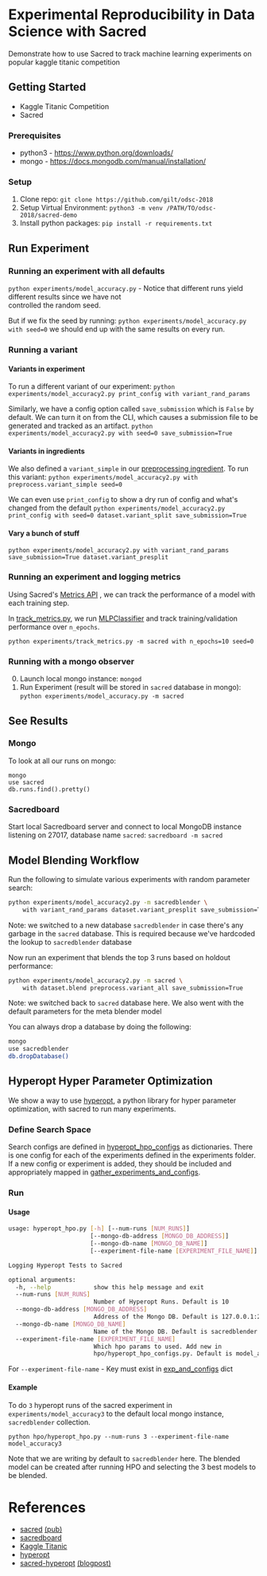 # Experimental Reproducibility in Data Science with Sacred

Demonstrate how to use Sacred to track machine learning experiments on popular kaggle titanic competition

## Getting Started

- Kaggle Titanic Competition
- Sacred

### Prerequisites

- python3 - https://www.python.org/downloads/
- mongo - https://docs.mongodb.com/manual/installation/

### Setup

1. Clone repo: `git clone https://github.com/gilt/odsc-2018`
2. Setup Virtual Environment: `python3 -m venv /PATH/TO/odsc-2018/sacred-demo`
3. Install python packages: `pip install -r requirements.txt`

## Run Experiment

### Running an experiment with all defaults
`python experiments/model_accuracy.py` - 
Notice that different runs yield different results since we have not  
controlled the random seed.

But if we fix the seed by running:
`python experiments/model_accuracy.py with seed=0`
we should end up with the same results on every run.

### Running a variant

#### Variants in experiment
To run a different variant of our experiment:
```python experiments/model_accuracy2.py print_config with variant_rand_params```

Similarly, we have a config option called `save_submission` which is `False`
by default. We can turn it on from the CLI, which causes a submission file
to be generated and tracked as an artifact.
```python experiments/model_accuracy2.py with seed=0 save_submission=True```

#### Variants in ingredients
We also defined a `variant_simple` in our
[preprocessing ingredient](ingredients/preproc.py). To run this variant:
```python experiments/model_accuracy2.py with preprocess.variant_simple seed=0```

We can even use `print_config` to show a dry run of config and what's changed
from the default
```python experiments/model_accuracy2.py print_config with seed=0 dataset.variant_split save_submission=True```

#### Vary a bunch of stuff
```python experiments/model_accuracy2.py with variant_rand_params save_submission=True dataset.variant_presplit```

### Running an experiment and logging metrics

Using Sacred's [Metrics API](http://sacred.readthedocs.io/en/latest/collected_information.html?highlight=track%20metrics#metrics-api)
, we can track the performance of a model with each training step. 

In [track_metrics.py](experiments/track_metrics.py), we run [MLPClassifier](http://scikit-learn.org/stable/modules/generated/sklearn.neural_network.MLPClassifier.html) 
and track training/validation performance over `n_epochs`.

`python experiments/track_metrics.py -m sacred with n_epochs=10 seed=0`

### Running with a mongo observer
0. Launch local mongo instance: `mongod`
1. Run Experiment (result will be stored in `sacred` database in mongo): 
`python experiments/model_accuracy.py -m sacred`

## See Results

### Mongo
To look at all our runs on mongo:
```
mongo
use sacred
db.runs.find().pretty()
```

### Sacredboard
Start local Sacredboard server and connect to local MongoDB instance listening on 27017, database name `sacred`: `sacredboard -m sacred`

## Model Blending Workflow

Run the following to simulate various experiments with random parameter search:
```bash
python experiments/model_accuracy2.py -m sacredblender \
    with variant_rand_params dataset.variant_presplit save_submission=True
```
Note: we switched to a new database `sacredblender` in case there's any
garbage in the `sacred` database. This is required because we've hardcoded
the lookup to `sacredblender` database

Now run an experiment that blends the top 3 runs based on holdout performance:
```bash
python experiments/model_accuracy2.py -m sacred \
    with dataset.blend preprocess.variant_all save_submission=True
```
Note: we switched back to `sacred` database here. We also went with the
default parameters for the meta blender model

You can always drop a database by doing the following:
```bash
mongo
use sacredblender
db.dropDatabase()
```

## Hyperopt Hyper Parameter Optimization

We show a way to use [hyperopt](https://github.com/hyperopt/hyperopt), a python library for hyper parameter 
optimization, with sacred to run many experiments. 

### Define Search Space

Search configs are defined in [hyperopt_hpo_configs](hpo/hyperopt_hpo_configs.py) as dictionaries. There is one config
for each of the experiments defined in the experiments folder. If a new config or experiment is added, they should be 
included and appropriately mapped in [gather_experiments_and_configs](hpo/hyperopt_hpo.py). 

### Run 

#### Usage

```bash
usage: hyperopt_hpo.py [-h] [--num-runs [NUM_RUNS]]
                       [--mongo-db-address [MONGO_DB_ADDRESS]]
                       [--mongo-db-name [MONGO_DB_NAME]]
                       [--experiment-file-name [EXPERIMENT_FILE_NAME]]

Logging Hyperopt Tests to Sacred

optional arguments:
  -h, --help            show this help message and exit
  --num-runs [NUM_RUNS]
                        Number of Hyperopt Runs. Default is 10
  --mongo-db-address [MONGO_DB_ADDRESS]
                        Address of the Mongo DB. Default is 127.0.0.1:27017
  --mongo-db-name [MONGO_DB_NAME]
                        Name of the Mongo DB. Default is sacredblender
  --experiment-file-name [EXPERIMENT_FILE_NAME]
                        Which hpo params to used. Add new in
                        hpo/hyperopt_hpo_configs.py. Default is model_accuracy
```

For ```--experiment-file-name``` - Key must exist in [exp_and_configs](hpo/hyperopt_hpo.py) dict

#### Example

To do `3` hyperopt runs of the sacred experiment in `experiments/model_accuracy3` to the default local mongo instance, 
`sacredblender` collection. 

`python hpo/hyperopt_hpo.py --num-runs 3 --experiment-file-name model_accuracy3` 

Note that we are writing by default to `sacredblender` here. The blended model can be created after running HPO
and selecting the 3 best models to be blended.

# References
- [sacred](https://github.com/IDSIA/sacred) [(pub)](http://ml.informatik.uni-freiburg.de/papers/17-SciPy-Sacred.pdf)
- [sacredboard](https://github.com/chovanecm/sacredboard)
- [Kaggle Titanic](https://www.kaggle.com/c/titanic)
- [hyperopt](https://github.com/hyperopt/hyperopt)
- [sacred-hyperopt](https://github.com/Lab41/pythia/blob/master/experiments/hyperopt_experiments.py) [(blogpost)](https://gab41.lab41.org/effectively-running-thousands-of-experiments-hyperopt-with-sacred-dfa53b50f1ec)